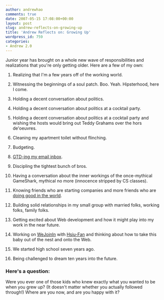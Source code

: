 ```yaml
---
author: andrewhao
comments: true
date: 2007-05-15 17:08:00+00:00
layout: post
slug: andrew-reflects-on-growing-up
title: 'Andrew Reflects on: Growing Up'
wordpress_id: 759
categories:
- Andrew 2.0
---
```


Junior year has brought on a whole new wave of responsibilities and realizations that you're only getting older. Here are a few of my own:  


  1. Realizing that I'm a few years off of the working world.  

  2. Witnessing the beginnings of a soul patch. Boo. Yeah. Hipsterhood, here I come.
  3. Holding a decent conversation about politics.
  4. Holding a decent conversation about politics at a cocktail party.
  5. Holding a decent conversation about politics at a cocktail party and wishing the hosts would bring out Teddy Grahams over the hors de'oeuvres.
  6. Cleaning my apartment toilet without flinching.
  7. Budgeting.
  8. [GTD-ing my email inbox](http://www.xanga.com/gsgnine/525491277/geek-brief.html).
  9. Discipling the tightest bunch of bros.
  10. Having a conversation about the inner workings of the once-mythical GameShark, mythical no more (innocence stripped by CS classes).
  11. Knowing friends who are starting companies and more friends who are [doing good in the world](http://www.gumballcapital.org/).
  12. Building solid relationships in my small group with married folks, working folks, family folks.
  13. Getting excited about Web development and how it might play into my work in the near future.
  14. Working on [WeJoinIn](http://www.wejoinin.com) with [Hsiu-Fan](http://hsiufan.eats.porkbuns.net) and thinking about how to take this baby out of the nest and onto the Web.  

  15. We started high school seven years ago.  

  16. Being challenged to dream ten years into the future.  


### Here's a question:

Were you ever one of those kids who knew exactly what you wanted to be when you grew up? (It doesn't matter whether you actually followed through!) Where are you now, and are you happy with it?  

